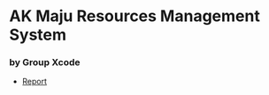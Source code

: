 # AK Maju Resources Management System

### by Group Xcode
- [Report](https://github.com/zw-weng/xcode-akmms/blob/main/docs/Report_Xcode_WBL%20Project_SECP3723-01.pdf)
